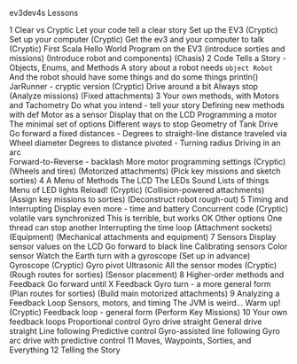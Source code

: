 ev3dev4s Lessons

1 Clear vs Cryptic
    Let your code tell a clear story
    Set up the EV3 (Cryptic)
    Set up your computer (Cryptic)
    Get the ev3 and your computer to talk (Cryptic)
    First Scala Hello World Program on the EV3
    (introduce sorties and missions)
    (Introduce robot and components)
    (Chasis)
2 Code Tells a Story - Objects, Enums, and Methods
    A story about a robot needs `object Robot`
    And the robot should have some things and do some things
    println()
    JarRunner - cryptic version (Cryptic)
    Drive around a bit
    Always stop
    (Analyze missions)
    (Fixed attachments)
3 Your own methods, with Motors and Tachometry
    Do what you intend - tell your story
        Defining new methods with def 
    Motor as a sensor
        Display that on the LCD
    Programming a motor
        The minimal set of options
        Different ways to stop
    Geometry of Tank Drive
        Go forward a fixed distances - Degrees to straight-line distance traveled via Wheel diameter
        Degrees to distance pivoted - Turning radius
        Driving in an arc    
    Forward-to-Reverse - backlash
    More motor programming settings (Cryptic)
    (Wheels and tires)
    (Motorized attachments)
    (Pick key missions and sketch sorties)
4 A Menu of Methods
    The LCD
    The LEDs
    Sound
    Lists of things
    Menu of LED lights
    Reload! (Cryptic)
    (Collision-powered attachments)
    (Assign key missions to sorties)
    (Deconstruct robot rough-out)
5 Timing and Interrupting
    Display even more - time and battery
    Concurrent code (Cryptic)
        volatile vars
        synchronized
        This is terrible, but works OK
        Other options
    One thread can stop another
    Interrupting the time loop
    (Attachment sockets)
    (Equipment)
    (Mechanical attachments and equipment)
7 Sensors
    Display sensor values on the LCD
    Go forward to black line
    Calibrating sensors
        Color sensor
        Watch the Earth turn with a gyroscope (Set up in advance)
        Gyroscope (Cryptic)
    Gyro pivot
    Ultrasonic
    All the sensor modes (Cryptic)
    (Rough routes for sorties)
    (Sensor placement)
8 Higher-order methods and Feedback
    Go forward until X
    Feedback
    Gyro turn - a more general form
    (Plan routes for sorties)
    (Build main motorized attachments)
9 Analyzing a Feedback Loop
    Sensors, motors, and timing
    The JVM is weird... Warm up! (Cryptic)
    Feedback loop - general form
    (Perform Key Missions)
10 Your own feedback loops
    Proportional control
    Gyro drive straight
    General drive straight
    Line following
    Predictive control
    Gyro-assisted line following
    Gyro arc drive with predictive control
11 Moves, Waypoints, Sorties, and Everything
12 Telling the Story
